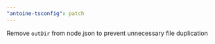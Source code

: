 ```yaml
---
"antoine-tsconfig": patch
---
```


Remove `outDir` from node.json to prevent unnecessary file duplication
